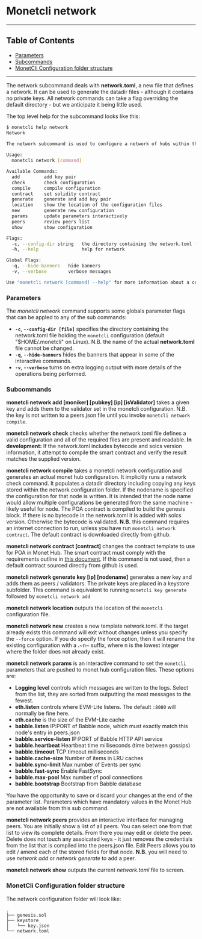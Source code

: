 # Monetcli network

----

## Table of Contents

+ [Parameters](#parameters)
+ [Subcommands](#subcommands)
+ [MonetCli Configuration folder structure](#monetcli-configuration-folder-structure)

----


The network subcommand deals with **network.toml**, a new file that defines a network. It can be used to generate the datadir files - although it contains no private keys. All network commands can take a flag overriding the default directory - but we anticipate it being little used. 

The top level help for the subcommand looks like this:

```bash
$ monetcli help network
Network
		
The network subcommand is used to configure a network of hubs within the monetcli configuration. The compile option builds the genesis file and pushes it to a monetd configuration. The commands available from the network command are sequenced in the wizard, testnet and testjoin commands.

Usage:
  monetcli network [command]

Available Commands:
  add         add key pair
  check       check configuration
  compile     compile configuration
  contract    set solidity contract
  generate    generate and add key pair
  location    show the location of the configuration files
  new         generate new configuration
  params      update parameters interactively
  peers       review peers list
  show        show configuration

Flags:
  -c, --config-dir string   the directory containing the network.toml file holding the monetcli configuration (default "/home/jon/.monetcli")
  -h, --help                help for network

Global Flags:
  -q, --hide-banners   hide banners
  -v, --verbose        verbose messages

Use "monetcli network [command] --help" for more information about a command.
```

### Parameters

The *monetcli network* command supports some globals parameter flags that can be appled to any of the sub commands:
+ **`-c`**, **`--config-dir [file]`** specifies the directory containing the network.toml file holding the `monetcli` configuration (default "$HOME/.monetcli" on Linux). N.B. the name of the actual **network.toml** file cannot be changed. 
+ **`-q`**, **`--hide-banners`** hides the banners that appear in some of the interactive commands.
+ **`-v`**, **`--verbose`** turns on extra logging output with more details of the operations being performed. 


### Subcommands

**monetcli network add [moniker] [pubkey] [ip] [isValidator]** takes a given key and adds them to the validator set in the monetcli configuration. N.B. the key is not written to a peers.json file until you invoke `monetcli network compile`.


**monetcli network check** checks whether the network.toml file defines a valid configuration and all of the required files are present and readable. **In development:** If the network.toml includes bytecode and solcs version information, it attempt to compile the smart contract and verify the result matches the supplied version.

[comment]: # (//TODO remove In development flag when it is no longer in development)

**monetcli network compile** takes a monetcli network configuration and generates an actual monet hub configuration. It implicitly runs a network check command. It populates a datadir directory including copying any keys stored within the network configuration folder. If the nodename is specified the configuration for that node is written. It is intended that the node name would allow multiple configurations be generated from the same machine - likely useful for node. The POA contract is compiled to build the genesis block. If there is no bytecode in the network.toml it is added with solcs version. Otherwise the bytecode is validated. **N.B.** this command requires an internet connection to run, unless you have run `monetcli network contract`. The default contract is downloaded directly from github. 

[comment]: # (//TODO verify the checking code is put live)


**monetcli network contract [contract]** changes the contract template to use for POA in Monet Hub. The smart contract must comply with the requirements outline in [this document](smartcontract.md). If this command is not used, then a default contract sourced directly from github is used. 

[comment]: # (//TODO - actually write that smartcontract.md file)

**monetcli network generate key [ip] [nodename]** generates a new key and adds them as peers / validators. The private keys are placed in a keystore subfolder. This command is equivalent to running `monetcli key generate` followed by `monetcli network add`

**monetcli network location** outputs the location of the `monetcli` configuration file. 

**monetcli network new** creates a new template network.toml. If the target already exists this command will exit without changes unless you specify the `--force` option. If you do specify the force option, then it will rename the existing configuration with a .~n~ suffix, where n is the lowest integer where the folder does not already exist. 
 

**monetcli network params** is an interactive command to set the `monetcli` parameters that are pushed to monet hub configuration files. These options are:

+ **Logging level** controls which messages are written to the logs. Select from the list, they are sorted from outputting the most messages to the fewest. 
+ **eth.listen** controls where EVM-Lite listens. The default `:8080` will normally be fine here.
+ **eth.cache** is the size of the EVM-Lite cache 
+ **babble.listen** IP:PORT of Babble node, which must exactly match this node's entry in peers.json
+ **babble.service-listen** IP:PORT of Babble HTTP API service
+ **babble.heartbeat** Heartbeat time milliseconds (time between gossips)
+ **babble.timeout** TCP timeout milliseconds
+ **babble.cache-size** Number of items in LRU caches
+ **babble.sync-limit** Max number of Events per sync
+ **babble.fast-sync** Enable FastSync
+ **babble.max-pool** Max number of pool connections
+ **babble.bootstrap** Bootstrap from Babble database

You have the opportunity to save or discard your changes at the end of the parameter list. Parameters which have mandatory values in the Monet Hub are not available from this sub command.


**monetcli network peers** provides an interactive interface for managing peers. You are initially show a list of all peers. You can select one from that list to view its complete details. From there you may edit or delete the peer. Delete does not touch any assoicated keys - it just removes the credentials from the list that is compiled into the peers.json file. Edit Peers allows you to edit / amend each of the stored fields for that node. **N.B.** you will need to use *network add* or *network generate* to add a peer.  


**monetcli network show** outputs the current *network.toml* file to screen. 




### MonetCli Configuration folder structure

The network configuration folder will look like:
```
.
├── genesis.sol
├── keystore
│   └── key.json
└── network.toml
```

